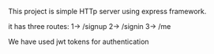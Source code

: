 This project is simple HTTp server using express framework.

it has three routes:
1-> /signup
2-> /signin
3-> /me

We have used jwt tokens for authentication
